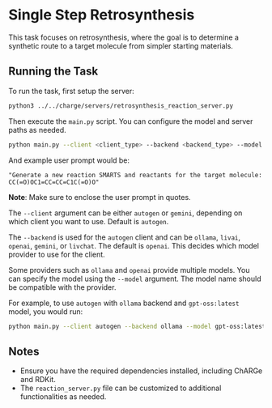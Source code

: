 # Single Step Retrosynthesis

This task focuses on retrosynthesis, where the goal is to determine a synthetic route to a target molecule from simpler starting materials. 

## Running the Task
To run the task, first setup the server:

```bash
python3 ../../charge/servers/retrosynthesis_reaction_server.py
```

Then execute the `main.py` script. You can configure the model and server paths as needed.

```bash
python main.py --client <client_type> --backend <backend_type> --model <model_name_or_path> --server-path <server_path> --user-prompt "<user_prompt>"
```

And example user prompt would be: 
```
"Generate a new reaction SMARTS and reactants for the target molecule: CC(=O)OC1=CC=CC=C1C(=O)O"
```
**Note**: Make sure to enclose the user prompt in quotes.

The `--client` argument can be either `autogen` or `gemini`, depending on which client you want to use. Default is `autogen`.

The `--backend` is used for the `autogen` client and can be `ollama`, `livai`, `openai`, `gemini`, or `livchat`. The default is `openai`. This decides which model provider to use for the client. 

Some providers such as `ollama` and `openai` provide multiple models. You can specify the model using the `--model` argument. The model name should be compatible with the provider.

For example, to use `autogen` with `ollama` backend and `gpt-oss:latest` model, you would run:

```bash
python main.py --client autogen --backend ollama --model gpt-oss:latest --server-path reaction_server.py --user-prompt "Generate a new reaction SMARTS and reactants for the target molecule: CC(=O)OC1=CC=CC=C1C(=O)O" 
``` 


## Notes
- Ensure you have the required dependencies installed, including ChARGe and RDKit.
- The `reaction_server.py` file can be customized to additional functionalities as needed.
